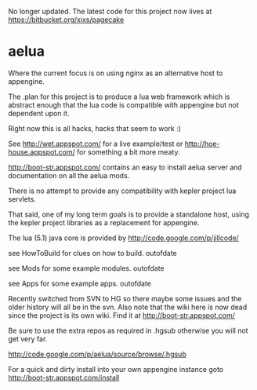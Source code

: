 No longer updated. The latest code for this project now lives at https://bitbucket.org/xixs/pagecake

# aelua

Where the current focus is on using nginx as an alternative host to appengine.

The .plan for this project is to produce a lua web framework which is abstract enough that the lua code is compatible with appengine but not dependent upon it.

Right now this is all hacks, hacks that seem to work :)

See http://wet.appspot.com/ for a live example/test or http://hoe-house.appspot.com/ for something a bit more meaty.

http://boot-str.appspot.com/ contains an easy to install aelua server and documentation on all the aelua mods.

There is no attempt to provide any compatibility with kepler project lua servlets.

That said, one of my long term goals is to provide a standalone host, using the kepler project libraries as a replacement for appengine.

The lua (5.1) java core is provided by http://code.google.com/p/jillcode/

see HowToBuild for clues on how to build. outofdate

see Mods for some example modules. outofdate

see Apps for some example apps. outofdate

Recently switched from SVN to HG so there maybe some issues and the older history will all be in the svn. Also note that the wiki here is now dead since the project is its own wiki. Find it at http://boot-str.appspot.com/

Be sure to use the extra repos as required in .hgsub otherwise you will not get very far.

http://code.google.com/p/aelua/source/browse/.hgsub

For a quick and dirty install into your own appengine instance goto http://boot-str.appspot.com/install
